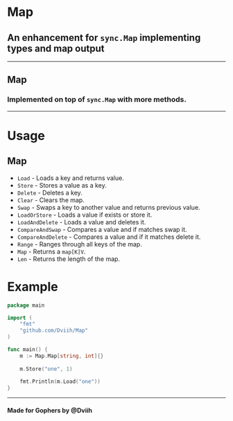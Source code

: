 # Map

## An enhancement for `sync.Map` implementing types and map output

---

## Map
### Implemented on top of `sync.Map` with more methods.

---

# Usage

## Map
- `Load` - Loads a key and returns value.
- `Store` - Stores a value as a key.
- `Delete` - Deletes a key.
- `Clear` - Clears the map.
- `Swap` - Swaps a key to another value and returns previous value.
- `LoadOrStore` - Loads a value if exists or store it.
- `LoadAndDelete` - Loads a value and deletes it.
- `CompareAndSwap` - Compares a value and if matches swap it.
- `CompareAndDelete` - Compares a value and if it matches delete it.
- `Range` - Ranges through all keys of the map.
- `Map` - Returns a `map[K]V`.
- `Len` - Returns the length of the map.

# Example
```go
package main

import (
	"fmt"
	"github.com/Dviih/Map"
)

func main() {
	m := Map.Map[string, int]{}
	
	m.Store("one", 1)
	
	fmt.Println(m.Load("one"))
}
```

---
#### Made for Gophers by @Dviih